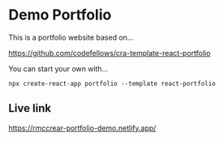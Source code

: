 # Demo Portfolio

This is a portfolio website based on...

https://github.com/codefellows/cra-template-react-portfolio

You can start your own with...

    npx create-react-app portfolio --template react-portfolio

## Live link

https://rmccrear-portfolio-demo.netlify.app/
